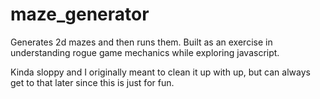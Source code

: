 # maze_generator

Generates 2d mazes and then runs them. 
Built as an exercise in understanding rogue game mechanics while exploring javascript.

Kinda sloppy and I originally meant to clean it up with up, but can always get to that later since this is just for fun.
